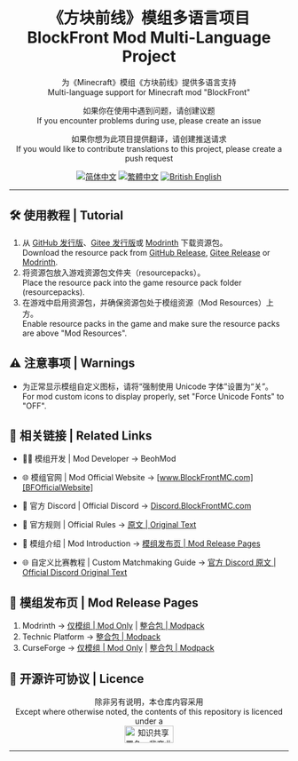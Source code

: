 <div align="center">

# 《方块前线》模组多语言项目<br>BlockFront Mod Multi-Language Project

为《Minecraft》模组《方块前线》提供多语言支持<br>Multi-language support for Minecraft mod "BlockFront"

如果你在使用中遇到问题，请创建议题<br>If you encounter problems during use, please create an issue

如果你想为此项目提供翻译，请创建推送请求<br>If you would like to contribute translations to this project, please create a push request

[![简体中文][SChinese-for-the-badge]][SChinese] [![繁體中文][TChinese-for-the-badge]][TChinese] [![British English][BrEnglish-for-the-badge]][BrEnglish]

</div>

***

## 🛠️ 使用教程 | Tutorial

1. 从 [GitHub 发行版][GitHubReleases]、[Gitee 发行版][GiteeReleases]或 [Modrinth][ModrinthReleases] 下载资源包。<br>Download the resource pack from [GitHub Release][GitHubReleases], [Gitee Release][GiteeReleases] or [Modrinth][ModrinthReleases].
2. 将资源包放入游戏资源包文件夹（resourcepacks）。<br>Place the resource pack into the game resource pack folder (resourcepacks).
3. 在游戏中启用资源包，并确保资源包处于模组资源（Mod Resources）上方。<br>Enable resource packs in the game and make sure the resource packs are above "Mod Resources".

## ⚠️ 注意事项 | Warnings

- 为正常显示模组自定义图标，请将“强制使用 Unicode 字体”设置为“关”。<br>For mod custom icons to display properly, set "Force Unicode Fonts" to "OFF".

## 🔗 相关链接 | Related Links

- 🧑‍💻 模组开发 | Mod Developer → BeohMod

- 🌐 模组官网 | Mod Official Website → [www.BlockFrontMC.com][BFOfficialWebsite]

- 💬 官方 Discord | Official Discord → [Discord.BlockFrontMC.com][BFOfficialDiscord]

- 📄 官方规则 | Official Rules → [原文 | Original Text][BFOfficialRules-OfficialWebsite]

- 📄 模组介绍 | Mod Introduction → [模组发布页 | Mod Release Pages](#-模组发布页--mod-release-pages)

- 🌐 自定义比赛教程 | Custom Matchmaking Guide → [官方 Discord 原文 | Official Discord Original Text][BFCustomMatchmakingGuide-DiscordForum]

## 🔗 模组发布页 | Mod Release Pages

1. Modrinth → [仅模组 | Mod Only][BFModrinth] | [整合包 | Modpack][BFModpackModrinth]
2. Technic Platform → [整合包 | Modpack][BFModpackTechnic]
3. CurseForge → [仅模组 | Mod Only][BFCurseForge] | [整合包 | Modpack][BFModpackCurseForge]

## 🤝 开源许可协议 | Licence

<div align="center">

除非另有说明，本仓库内容采用<br>Except where otherwise noted, the contents of this repository is licenced under a<br><a href="https://creativecommons.org/licenses/by-nc-sa/4.0/"><img src="http://mirrors.creativecommons.org/presskit/buttons/88x31/png/by-nc-sa.png" alt="知识共享署名—非商业性使用—相同方式共享 4.0 国际公共许可协议（Creative Commons Attribution 4.0 International Licence，CC BY-NC-SA 4.0）" width="88" height="31" /></a>

</div>

***

[SChinese-for-the-badge]: https://img.shields.io/badge/%E8%AF%AD%E8%A8%80-%E7%AE%80%E4%BD%93%E4%B8%AD%E6%96%87-ee1620?style=for-the-badge
[SChinese]: README/README.zh-cn.md
[TChinese-for-the-badge]: https://img.shields.io/badge/%E8%AA%9E%E8%A8%80-%E7%B9%81%E9%AB%94%E4%B8%AD%E6%96%87-ee1620?style=for-the-badge
[TChinese]: README/README.zh-tw.md
[BrEnglish-for-the-badge]: https://img.shields.io/badge/Language-British_English-012169?style=for-the-badge
[BrEnglish]: README/README.en-gb.md
[GitHubReleases]: https://github.com/YoMonNPC/Minecraft-BlockFront-Mod-Resource-Pack/releases
[GiteeReleases]: https://gitee.com/YoMonNPC/Minecraft-BlockFront-Mod-Resource-Pack/releases
[ModrinthReleases]: https://modrinth.com/resourcepack/blockfront-mod-resource-pack
[BFOfficialWebsite]: https://www.blockfrontmc.com
[BFOfficialDiscord]: https://discord.blockfrontmc.com
[BFOfficialRules-OfficialWebsite]: https://www.blockfrontmc.com/rules
[BFCustomMatchmakingGuide-DiscordForum]: https://discord.com/channels/899063859539759154/1090433325564432495/1090433325564432495
[BFModrinth]: https://modrinth.com/mod/blockfront
[BFModpackModrinth]: https://modrinth.com/modpack/blockfront-mod-pack
[BFModpackTechnic]: https://www.technicpack.net/modpack/blockfront-official-modpack.1957622
[BFCurseForge]: https://www.curseforge.com/minecraft/mc-mods/blockfront-world-war-ii
[BFModpackCurseForge]: https://www.curseforge.com/minecraft/modpacks/blockfront-world-war-ii
